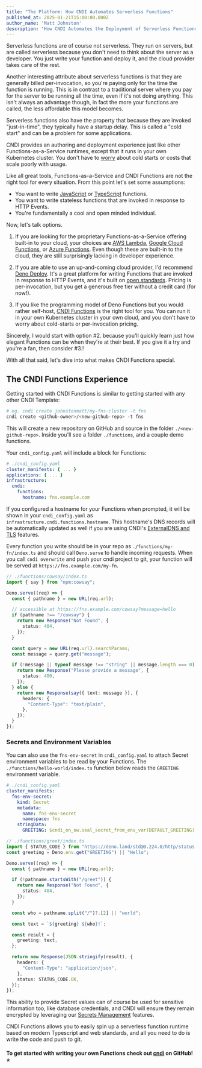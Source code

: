 ```yaml
---
title: "The Platform: How CNDI Automates Serverless Functions"
published_at: 2025-01-21T15:00:00.000Z
author_name: 'Matt Johnston'
description: "How CNDI Automates the Deployment of Serverless Functions"
---
```


Serverless functions are of course not serverless. They run on servers, but are
called serverless because you don't need to think about the server as a
developer. You just write your function and deploy it, and the cloud provider
takes care of the rest.

Another interesting attribute about serverless functions is that they are
generally billed per-invocation, so you're paying only for the time the function
is running. This is in contrast to a traditional server where you pay for the
server to be running all the time, even if it's not doing anything. This isn't
always an advantage though, in fact the more your functions are called, the less
affordable this model becomes.

Serverless functions also have the property that because they are invoked
"just-in-time", they typically have a startup delay. This is called a "cold
start" and can be a problem for some applications.

CNDI provides an authoring and deployment experience just like other
Functions-as-a-Service runtimes, except that it runs in your own Kubernetes
cluster. You don't have to [worry](https://serverlesshorrors.com) about cold
starts or costs that scale poorly with usage.

Like all great tools, Functions-as-a-Service and CNDI Functions are not the
right tool for every situation. From this point let's set some assumptions:

- You want to write [JavaScript](https://deno.com/blog/deno-v-oracle) or
  [TypeScript](https://typescriptlang.org) functions.
- You want to write stateless functions that are invoked in response to HTTP
  Events.
- You're fundamentally a cool and open minded individual.

Now, let's talk options.

1. If you are looking for the proprietary Functions-as-a-Service offering
   built-in to your cloud, your choices are
   [AWS Lambda](https://aws.amazon.com/lambda/),
   [Google Cloud Functions](https://cloud.google.com/functions), or
   [Azure Functions](https://azure.microsoft.com/en-us/services/functions/).
   Even though these are built-in to the cloud, they are still surprisingly
   lacking in developer experience.

2. If you are able to use an up-and-coming cloud provider, I'd recommend
   [Deno Deploy](https://deno.com/deploy). It's a great platform for writing
   Functions that are invoked in response to HTTP Events, and it's built on
   [open standards](https://wintercg.org/work). Pricing is per-invocation, but
   you get a generous free tier without a credit card (for now!).

3. If you like the programming model of Deno Functions but you would rather
   self-host,
   [CNDI Functions](https://github.com/polyseam/cndi/blob/main/docs/functions.md)
   is the right tool for you. You can run it in your own Kubernetes cluster in
   your own cloud, and you don't have to worry about cold-starts or
   per-invocation pricing.

Sincerely, I would start with option
<span style="color: var(--color-accent-fg);">#2.</span> because you'll quickly
learn just how elegant Functions can be when they're at their best. If you give
it a try and you're a fan, then consider
<span style="color: var(--color-accent-fg);">#3.</span>!

With all that said, let's dive into what makes CNDI Functions special.

## The CNDI Functions Experience

Getting started with CNDI Functions is similar to getting started with any other
CNDI Template:

```bash
# eg. cndi create johnstonmatt/my-fns-cluster -t fns
cndi create <github-owner>/<new-github-repo> -t fns
```

This will create a new repository on GitHub and source in the folder
`./<new-github-repo>`. Inside you'll see a folder `./functions`, and a couple
demo functions.

Your `cndi_config.yaml` will include a block for Functions:

```yaml
# ./cndi_config.yaml
cluster_manifests: { ... }
applications: { ... }
infrastructure:
  cndi:
    functions:
      hostname: fns.example.com
```

If you configured a hostname for your Functions when prompted, it will be shown
in your `cndi_config.yaml` as `infrastructure.cndi.functions.hostname`. This
hostname's DNS records will be automatically updated as well if you are using
CNDI's [ExternalDNS and TLS](/blog/cndi-dns-and-tls) features.

Every function you write should be in your repo as `./functions/my-fn/index.ts`
and should call `Deno.serve` to handle incoming requests. When you call
`cndi overwrite` and push your cndi project to git, your function will be served
at `https://fns.example.com/my-fn`.

```typescript
// ./functions/cowsay/index.ts
import { say } from "npm:cowsay";

Deno.serve((req) => {
  const { pathname } = new URL(req.url);

  // accessible at https://fns.example.com/cowsay?message=hello
  if (pathname !== "/cowsay") {
    return new Response("Not Found", {
      status: 404,
    });
  }

  const query = new URL(req.url).searchParams;
  const message = query.get("message");

  if (!message || typeof message !== "string" || message.length === 0) {
    return new Response("Please provide a message", {
      status: 400,
    });
  } else {
    return new Response(say({ text: message }), {
      headers: {
        "Content-Type": "text/plain",
      },
    });
  }
});
```

### Secrets and Environment Variables

You can also use the `fns-env-secret` in `cndi_config.yaml` to attach Secret
environment variables to be read by your Functions. The
`./functions/hello-world/index.ts` function below reads the `GREETING`
environment variable.

```yaml
# ./cndi_config.yaml
cluster_manifests:
  fns-env-secret:
    kind: Secret
    metadata:
      name: fns-env-secret
      namespace: fns
    stringData:
      GREETING: $cndi_on_ow.seal_secret_from_env_var(DEFAULT_GREETING)
```

```typescript
// ./functions/greet/index.ts
import { STATUS_CODE } from "https://deno.land/std@0.224.0/http/status.ts";
const greeting = Deno.env.get("GREETING") || "Hello";

Deno.serve((req) => {
  const { pathname } = new URL(req.url);

  if (!pathname.startsWith("/greet")) {
    return new Response("Not Found", {
      status: 404,
    });
  }

  const who = pathname.split("/")?.[2] || "world";

  const text = `${greeting} ${who}!`;

  const result = {
    greeting: text,
  };

  return new Response(JSON.stringify(result), {
    headers: {
      "Content-Type": "application/json",
    },
    status: STATUS_CODE.OK,
  });
});
```

This ability to provide Secret values can of course be used for sensitive
information too, like database credentials, and CNDI will ensure they remain
encrypted by leveraging our [Secrets Management](/blog/cndi-secrets) features.

CNDI Functions allows you to easily spin up a serverless function runtime based
on modern Typescript and web standards, and all you need to do is write the code
and push to git.

#### To get started with writing your own Functions check out [cndi](https://cndi.run/gh?utm_content=blog_cndi-functions&utm_campaign=cndi-functions_blog&utm_source=https://cndi.dev/blog/cndi-functions&utm_medium=blog&utm_id=8112) on GitHub! ⭐️
